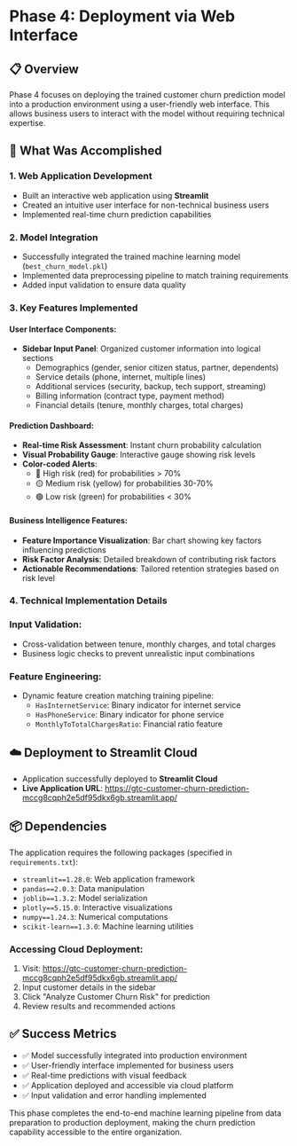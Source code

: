 # Phase 4: Deployment via Web Interface

## 📋 Overview
Phase 4 focuses on deploying the trained customer churn prediction model into a production environment using a user-friendly web interface. This allows business users to interact with the model without requiring technical expertise.

## 🎯 What Was Accomplished

### 1. Web Application Development
- Built an interactive web application using **Streamlit**
- Created an intuitive user interface for non-technical business users
- Implemented real-time churn prediction capabilities

### 2. Model Integration
- Successfully integrated the trained machine learning model (`best_churn_model.pkl`)
- Implemented data preprocessing pipeline to match training requirements
- Added input validation to ensure data quality

### 3. Key Features Implemented

#### **User Interface Components:**
- **Sidebar Input Panel**: Organized customer information into logical sections
  - Demographics (gender, senior citizen status, partner, dependents)
  - Service details (phone, internet, multiple lines)
  - Additional services (security, backup, tech support, streaming)
  - Billing information (contract type, payment method)
  - Financial details (tenure, monthly charges, total charges)

#### **Prediction Dashboard:**
- **Real-time Risk Assessment**: Instant churn probability calculation
- **Visual Probability Gauge**: Interactive gauge showing risk levels
- **Color-coded Alerts**:
  - 🔴 High risk (red) for probabilities > 70%
  - 🟡 Medium risk (yellow) for probabilities 30-70%
  - 🟢 Low risk (green) for probabilities < 30%

#### **Business Intelligence Features:**
- **Feature Importance Visualization**: Bar chart showing key factors influencing predictions
- **Risk Factor Analysis**: Detailed breakdown of contributing risk factors
- **Actionable Recommendations**: Tailored retention strategies based on risk level

### 4. Technical Implementation Details

### **Input Validation:**
- Cross-validation between tenure, monthly charges, and total charges
- Business logic checks to prevent unrealistic input combinations

### **Feature Engineering:**
- Dynamic feature creation matching training pipeline:
  - `HasInternetService`: Binary indicator for internet service
  - `HasPhoneService`: Binary indicator for phone service
  - `MonthlyToTotalChargesRatio`: Financial ratio feature

## ☁️ Deployment to Streamlit Cloud
- Application successfully deployed to **Streamlit Cloud**
- **Live Application URL**: https://gtc-customer-churn-prediction-mccg8cqph2e5df95dkx6gb.streamlit.app/


## 📦 Dependencies
The application requires the following packages (specified in `requirements.txt`):

- `streamlit==1.28.0`: Web application framework
- `pandas==2.0.3`: Data manipulation
- `joblib==1.3.2`: Model serialization
- `plotly==5.15.0`: Interactive visualizations
- `numpy==1.24.3`: Numerical computations
- `scikit-learn==1.3.0`: Machine learning utilities

### **Accessing Cloud Deployment:**
1. Visit: https://gtc-customer-churn-prediction-mccg8cqph2e5df95dkx6gb.streamlit.app/
2. Input customer details in the sidebar
3. Click "Analyze Customer Churn Risk" for prediction
4. Review results and recommended actions

## ✅ Success Metrics
- ✅ Model successfully integrated into production environment
- ✅ User-friendly interface implemented for business users
- ✅ Real-time predictions with visual feedback
- ✅ Application deployed and accessible via cloud platform
- ✅ Input validation and error handling implemented

This phase completes the end-to-end machine learning pipeline from data preparation to production deployment, making the churn prediction capability accessible to the entire organization.
